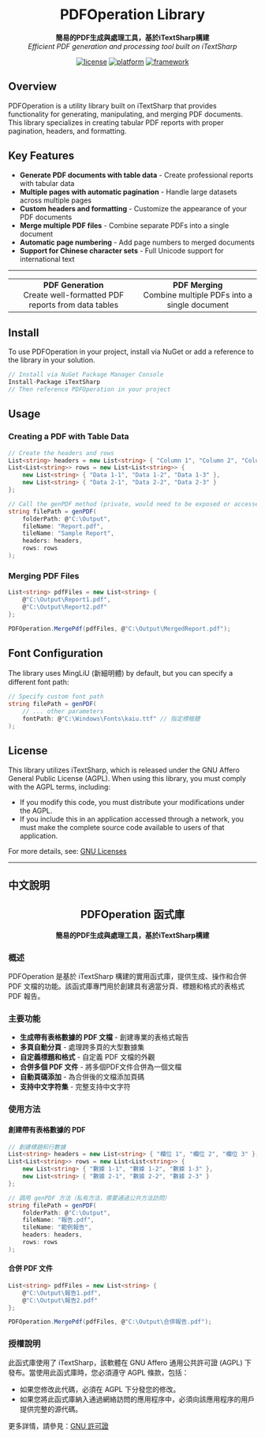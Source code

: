 <div align="center">
    <h1>
    PDFOperation Library
    </h1>
    <p>
    <b>簡易的PDF生成與處理工具，基於iTextSharp構建</b><br>
    <em>Efficient PDF generation and processing tool built on iTextSharp</em>
    </p>
    <a href="https://www.gnu.org/licenses/agpl-3.0"><img src="https://img.shields.io/badge/License-AGPL%203.0-blue.svg" alt="license"></a>
    <a href="#"><img src="https://img.shields.io/badge/Platform-Windows-lightgrey" alt="platform"></a>
    <a href="#"><img src="https://img.shields.io/badge/.NET-Framework%204.5+-orange" alt="framework"></a>
</div>

## Overview

PDFOperation is a utility library built on iTextSharp that provides functionality for generating, manipulating, and merging PDF documents. This library specializes in creating tabular PDF reports with proper pagination, headers, and formatting.

## Key Features

- **Generate PDF documents with table data** - Create professional reports with tabular data
- **Multiple pages with automatic pagination** - Handle large datasets across multiple pages
- **Custom headers and formatting** - Customize the appearance of your PDF documents
- **Merge multiple PDF files** - Combine separate PDFs into a single document
- **Automatic page numbering** - Add page numbers to merged documents
- **Support for Chinese character sets** - Full Unicode support for international text

---

<table align="center">
  <tr>
    <td align="center"><b>PDF Generation</b><br>Create well-formatted PDF reports from data tables</td>
    <td align="center"><b>PDF Merging</b><br>Combine multiple PDFs into a single document</td>
  </tr>
</table>

## Install

To use PDFOperation in your project, install via NuGet or add a reference to the library in your solution.

```csharp
// Install via NuGet Package Manager Console
Install-Package iTextSharp
// Then reference PDFOperation in your project
```

## Usage

### Creating a PDF with Table Data

```csharp
// Create the headers and rows
List<string> headers = new List<string> { "Column 1", "Column 2", "Column 3" };
List<List<string>> rows = new List<List<string>> {
    new List<string> { "Data 1-1", "Data 1-2", "Data 1-3" },
    new List<string> { "Data 2-1", "Data 2-2", "Data 2-3" }
};

// Call the genPDF method (private, would need to be exposed or accessed through a public method)
string filePath = genPDF(
    folderPath: @"C:\Output", 
    fileName: "Report.pdf", 
    tileName: "Sample Report", 
    headers: headers, 
    rows: rows
);
```

### Merging PDF Files

```csharp
List<string> pdfFiles = new List<string> {
    @"C:\Output\Report1.pdf",
    @"C:\Output\Report2.pdf"
};

PDFOperation.MergePdf(pdfFiles, @"C:\Output\MergedReport.pdf");
```

## Font Configuration

The library uses MingLiU (新細明體) by default, but you can specify a different font path:

```csharp
// Specify custom font path
string filePath = genPDF(
    // ... other parameters
    fontPath: @"C:\Windows\Fonts\kaiu.ttf" // 指定標楷體
);
```

## License

This library utilizes iTextSharp, which is released under the GNU Affero General Public License (AGPL). When using this library, you must comply with the AGPL terms, including:

- If you modify this code, you must distribute your modifications under the AGPL.
- If you include this in an application accessed through a network, you must make the complete source code available to users of that application.

For more details, see: [GNU Licenses](https://www.gnu.org/licenses/)

---

## 中文說明

<div align="center">
    <h2>
    PDFOperation 函式庫
    </h2>
    <p>
    <b>簡易的PDF生成與處理工具，基於iTextSharp構建</b>
    </p>
</div>

### 概述

PDFOperation 是基於 iTextSharp 構建的實用函式庫，提供生成、操作和合併 PDF 文檔的功能。該函式庫專門用於創建具有適當分頁、標題和格式的表格式 PDF 報告。

### 主要功能

- **生成帶有表格數據的 PDF 文檔** - 創建專業的表格式報告
- **多頁自動分頁** - 處理跨多頁的大型數據集
- **自定義標題和格式** - 自定義 PDF 文檔的外觀
- **合併多個 PDF 文件** - 將多個PDF文件合併為一個文檔
- **自動頁碼添加** - 為合併後的文檔添加頁碼
- **支持中文字符集** - 完整支持中文字符

### 使用方法

#### 創建帶有表格數據的 PDF

```csharp
// 創建標題和行數據
List<string> headers = new List<string> { "欄位 1", "欄位 2", "欄位 3" };
List<List<string>> rows = new List<List<string>> {
    new List<string> { "數據 1-1", "數據 1-2", "數據 1-3" },
    new List<string> { "數據 2-1", "數據 2-2", "數據 2-3" }
};

// 調用 genPDF 方法（私有方法，需要通過公共方法訪問）
string filePath = genPDF(
    folderPath: @"C:\Output", 
    fileName: "報告.pdf", 
    tileName: "範例報告", 
    headers: headers, 
    rows: rows
);
```

#### 合併 PDF 文件

```csharp
List<string> pdfFiles = new List<string> {
    @"C:\Output\報告1.pdf",
    @"C:\Output\報告2.pdf"
};

PDFOperation.MergePdf(pdfFiles, @"C:\Output\合併報告.pdf");
```

### 授權說明

此函式庫使用了 iTextSharp，該軟體在 GNU Affero 通用公共許可證 (AGPL) 下發布。當使用此函式庫時，您必須遵守 AGPL 條款，包括：

- 如果您修改此代碼，必須在 AGPL 下分發您的修改。
- 如果您將此函式庫納入通過網絡訪問的應用程序中，必須向該應用程序的用戶提供完整的源代碼。

更多詳情，請參見：[GNU 許可證](https://www.gnu.org/licenses/)
